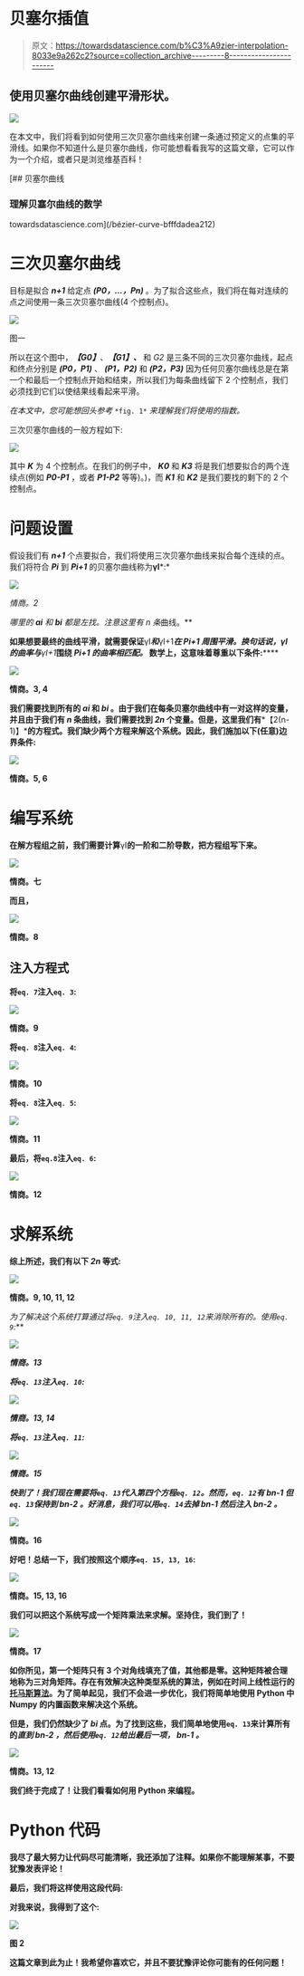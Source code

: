 # 贝塞尔插值

> 原文：<https://towardsdatascience.com/b%C3%A9zier-interpolation-8033e9a262c2?source=collection_archive---------8----------------------->

## 使用贝塞尔曲线创建平滑形状。

![](img/99959cae54eed3a66b31e8c8ca06c130.png)

在本文中，我们将看到如何使用三次贝塞尔曲线来创建一条通过预定义的点集的平滑线。如果你不知道什么是贝塞尔曲线，你可能想看看我写的这篇文章，它可以作为一个介绍，或者只是浏览维基百科！

[](/bézier-curve-bfffdadea212) [## 贝塞尔曲线

### 理解贝塞尔曲线的数学

towardsdatascience.com](/bézier-curve-bfffdadea212) 

# 三次贝塞尔曲线

目标是拟合 ***n+1*** 给定点 ***(P0，…，Pn)*** 。为了拟合这些点，我们将在每对连续的点之间使用一条三次贝塞尔曲线(4 个控制点)。

![](img/bc377effb585784da9606d2b27854370.png)

图一

所以在这个图中，***【G0】***、***【G1】、*** 和 *G2* 是三条不同的三次贝塞尔曲线，起点和终点分别是 ***(P0，P1)*** 、 ***(P1，P2)*** 和 ***(P2，P3)*** 因为任何贝塞尔曲线总是在第一个和最后一个控制点开始和结束，所以我们为每条曲线留下 2 个控制点，我们必须找到它们以使结果线看起来平滑。

*在本文中，您可能想回头参考* `*fig. 1*` *来理解我们将使用的指数。*

三次贝塞尔曲线的一般方程如下:

![](img/8cfebc37bb5618ee3c91db893bcb6ff1.png)

其中 ***K*** 为 4 个控制点。在我们的例子中， ***K0*** 和 ***K3*** 将是我们想要拟合的两个连续点(例如 ***P0-P1*** ，或者 ***P1-P2*** 等等)。)，而 ***K1*** 和 ***K2*** 是我们要找的剩下的 2 个控制点。

# **问题设置**

假设我们有 ***n+1*** 个点要拟合，我们将使用三次贝塞尔曲线来拟合每个连续的点。我们将符合 ***Pi*** 到 ***Pi+1*** 的贝塞尔曲线称为**γI***:*

*![](img/c4acbea1f0f20889dc4d488211c5c6b6.png)*

*情商。2*

*哪里的 ***ai*** 和 ***bi*** 都是左找。注意这里有 n 条*曲线。**

**如果想要最终的曲线平滑，就需要保证**γI***和***γI+1*****在 ***Pi+1*** 周围平滑。换句话说，**γI***的曲率与***γI+1*****围绕 ***Pi+1 的曲率相匹配。*** 数学上，这意味着尊重以下条件:********

**![](img/b8d680da99b25ae5b1eb649f6305f177.png)**

**情商。3, 4**

**我们需要找到所有的 ***ai*** 和 ***bi*** 。由于我们在每条贝塞尔曲线中有一对这样的变量，并且由于我们有 ***n*** 条曲线，我们需要找到 ***2n*** 个变量。但是，这里我们有***【2(n-1)】***的方程式。我们缺少两个方程来解这个系统。因此，我们施加以下(任意)边界条件:**

**![](img/0f95707c62668dc614b2a1a05b6288c2.png)**

**情商。5, 6**

# **编写系统**

**在解方程组之前，我们需要计算**γI**的一阶和二阶导数，把方程组写下来。**

**![](img/a90fdb4b502dae6990e8c3792bde2687.png)**

**情商。七**

**而且，**

**![](img/387c4ca4de1b2600796d91451c1da88d.png)**

**情商。8**

## **注入方程式**

**将`eq. 7`注入`eq. 3`:**

**![](img/16f1e79d388b0a851c492ae38903bf19.png)**

**情商。9**

**将`eq. 8`注入`eq. 4`:**

**![](img/6b802c2f8c0f5b60ed149c51a0fd1d70.png)**

**情商。10**

**将`eq. 8`注入`eq. 5`:**

**![](img/1162509ad397310cf59b40cb7bed78f4.png)**

**情商。11**

**最后，将`eq.8`注入`eq. 6`:**

**![](img/6839aeb3b045a74f443a9a611273ac0e.png)**

**情商。12**

# **求解系统**

**综上所述，我们有以下 ***2n*** 等式:**

**![](img/421a1e4b0a1e994fdf46ec4877b9d728.png)**

**情商。9, 10, 11, 12**

**为了解决这个系统打算通过将`eq. 9`注入`eq. 10, 11, 12`来消除所有的*。使用`eq. 9`:***

***![](img/1d63bf334951ff94346cd07c149accc7.png)***

***情商。13***

***将`eq. 13`注入`eq. 10`:***

***![](img/a25de908576839b6be484e3a755cc662.png)***

***情商。13, 14***

***将`eq. 13`注入`eq. 11`:***

***![](img/8eca4689cedabc8fefd8dd9f2db2b4c9.png)***

***情商。15***

***快到了！我们现在需要将`eq. 13`代入第四个方程`eq. 12`。然而，`eq. 12`有 ***bn-1*** 但`eq. 13`保持到 ***bn-2*** 。好消息，我们可以用`eq. 14`去掉 ***bn-1*** 然后注入 ***bn-2*** *。****

**![](img/7d3c02c789ae143e11701f827c44f73e.png)**

**情商。16**

**好吧！总结一下，我们按照这个顺序`eq. 15, 13, 16`:**

**![](img/38014351b75b162f40e50606048caa9e.png)**

**情商。15, 13, 16**

**我们可以把这个系统写成一个矩阵乘法来求解。坚持住，我们到了！**

**![](img/d358ac7334d2c3282e78b9407898e19c.png)**

**情商。17**

**如你所见，第一个矩阵只有 3 个对角线填充了值，其他都是零。这种矩阵被合理地称为三对角矩阵。存在有效解决这种类型系统的算法，例如在时间上线性运行的[托马斯算法](https://en.wikipedia.org/wiki/Tridiagonal_matrix_algorithm)。为了简单起见，我们不会进一步优化，我们将简单地使用 Python 中 Numpy 的内置函数来解决这个系统。**

**但是，我们仍然缺少了 ***bi*** 点。为了找到这些，我们简单地使用`eq. 13`来计算所有的*直到 ***bn-2*** ，然后使用`eq. 12`给出最后一项， ***bn-1*** 。***

**![](img/dea4bc513a344026aaad751d1bb36de7.png)**

**情商。13, 12**

**我们终于完成了！让我们看看如何用 Python 来编程。**

# **Python 代码**

**我尽了最大努力让代码尽可能清晰，我还添加了注释。如果你不能理解某事，不要犹豫发表评论！**

**最后，我们将这样使用这段代码:**

**对我来说，我得到了这个:**

**![](img/be44f86bd3365b5abab2400f77ead0ac.png)**

**图 2**

**这篇文章到此为止！我希望你喜欢它，并且不要犹豫评论你可能有的任何问题！**